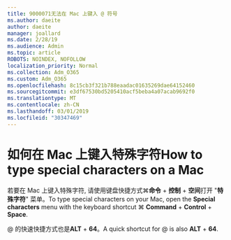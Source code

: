 ```yaml
---
title: 9000071无法在 Mac 上键入 @ 符号
ms.author: daeite
author: daeite
manager: joallard
ms.date: 2/28/19
ms.audience: Admin
ms.topic: article
ROBOTS: NOINDEX, NOFOLLOW
localization_priority: Normal
ms.collection: Adm_O365
ms.custom: Adm_O365
ms.openlocfilehash: 8c15cb3f321b788eaadac01635269dae64152460
ms.sourcegitcommit: e3df67530bd5205410acf5beba4a07acab9692f0
ms.translationtype: MT
ms.contentlocale: zh-CN
ms.lasthandoff: 03/01/2019
ms.locfileid: "30347469"
---
```

# <a name="how-to-type-special-characters-on-a-mac"></a><span data-ttu-id="30567-102">如何在 Mac 上键入特殊字符</span><span class="sxs-lookup"><span data-stu-id="30567-102">How to type special characters on a Mac</span></span>

<span data-ttu-id="30567-103">若要在 Mac 上键入特殊字符, 请使用键盘快捷方式⌘**命令** + **控制** + **空间**打开 "**特殊字符**" 菜单。</span><span class="sxs-lookup"><span data-stu-id="30567-103">To type special characters on your Mac, open the **Special characters** menu with the keyboard shortcut ⌘ **Command** + **Control** + **Space**.</span></span>

<span data-ttu-id="30567-104">@ 的快速快捷方式也是**ALT** + **64**。</span><span class="sxs-lookup"><span data-stu-id="30567-104">A quick shortcut for @ is also **ALT** + **64**.</span></span>